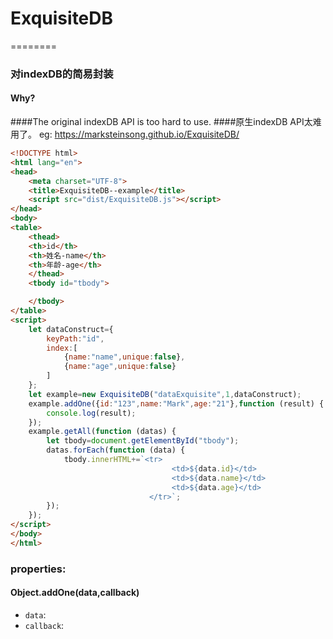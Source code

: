 # ExquisiteDB
========
### 对indexDB的简易封装
#### Why?
####The original indexDB API  is too hard to use.
####原生indexDB API太难用了。
eg:
https://marksteinsong.github.io/ExquisiteDB/
```html
<!DOCTYPE html>
<html lang="en">
<head>
    <meta charset="UTF-8">
    <title>ExquisiteDB--example</title>
    <script src="dist/ExquisiteDB.js"></script>
</head>
<body>
<table>
    <thead>
    <th>id</th>
    <th>姓名-name</th>
    <th>年龄-age</th>
    </thead>
    <tbody id="tbody">

    </tbody>
</table>
<script>
    let dataConstruct={
        keyPath:"id",
        index:[
            {name:"name",unique:false},
            {name:"age",unique:false}
        ]
    };
    let example=new ExquisiteDB("dataExquisite",1,dataConstruct);
    example.addOne({id:"123",name:"Mark",age:"21"},function (result) {
        console.log(result);
    });
    example.getAll(function (datas) {
        let tbody=document.getElementById("tbody");
        datas.forEach(function (data) {
            tbody.innerHTML+=`<tr>
                                    <td>${data.id}</td>
                                    <td>${data.name}</td>
                                    <td>${data.age}</td>
                               </tr>`;
        });
    });
</script>
</body>
</html>
```
### properties:
#### Object.addOne(data,callback)

- `data`: <object>
- `callback`:<function>
 